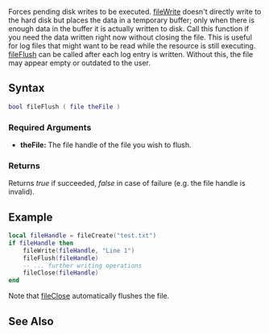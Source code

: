 Forces pending disk writes to be executed. [fileWrite](/fileWrite.md "wikilink") doesn't directly write to the hard disk but places the data in a temporary buffer; only when there is enough data in the buffer it is actually written to disk. Call this function if you need the data written right now without closing the file. This is useful for log files that might want to be read while the resource is still executing. [fileFlush](/fileFlush.md "wikilink") can be called after each log entry is written. Without this, the file may appear empty or outdated to the user.

Syntax
------

``` lua
bool fileFlush ( file theFile )
```

### Required Arguments

-   **theFile:** The file handle of the file you wish to flush.

### Returns

Returns *true* if succeeded, *false* in case of failure (e.g. the file handle is invalid).

Example
-------

``` lua
local fileHandle = fileCreate("test.txt")
if fileHandle then
    fileWrite(fileHandle, "Line 1")
    fileFlush(fileHandle)
    -- ... further writing operations
    fileClose(fileHandle)
end
```

Note that [fileClose](/fileClose.md "wikilink") automatically flushes the file.

See Also
--------
